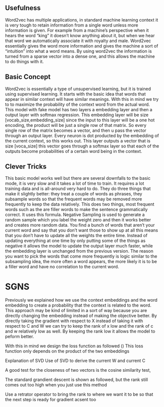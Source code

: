 <title> Word2Vec with Projector Splitting </title>
<h2>Usefulness</h2>
Word2vec has multiple applications, in standard machine learning context it is very tough to retain information from a single word unless more information is given. For example from a machine’s perspective when it hears the word “king” it doesn’t know anything about it, but when we hear that word we automatically associate it with royalty and male. Word2vec essentially gives the word more information and gives the machine a sort of “intuition” into what a word means. By using word2vec the information is turned from a sparse vector into a dense one, and this allows the machine to do things with it.<br/>
 
 <h2>Basic Concept</h2>
 
Word2vec is essentially a type of unsupervised learning, but it is trained using supervised learning. It starts with the basic idea that words that appear in similar context will have similar meanings. With this in mind we try to to maximize the probability of the context word from the actual word. This model with fake model has two layers a embedding layer and then a output layer with softmax regression. This embedding layer will be size [vocab_size,embedding_size] since the input to this layer will be a one hot encoding, the product will be just a single row of that matrix. So every single row of the matrix becomes a vector, and then u pass the vector through an output layer. Every neuron is dot producted by the embedding of the current context, so this works out. This layer outputs a vector that is size [voca_size] this vector goes through a softmax layer so that each of the outputs become probabilities of a certain word being in the context.<br/>
 
<h2>Clever Tricks</h2>
 
This basic model works well but there are several downfalls to the basic mode, it is very slow and it takes a lot of time to train. It requires a lot training data and is all-around very hard to do. They do three things that make it slightly better: they treat a couple of words as phrases, they subsample words so that the frequent words may be removed more frequently to keep the data relatively. This does two things, most frequent words such as the are filler words to make the sentence grammatically correct.  It uses this formula. Negative Sampling is used to generate a random sample which you label the weight zero and then it works better and creates more random data. You find a bunch of words that aren’t your current word and say that you don’t want those to show up at all this means that you don’t have to update all the weights the entire time. Instead of updating everything at one time by only putting some of the things as negative it allows the model to update the output layer much faster, while the embedding layer is unchanged from the previous version. The reason you want to pick the words that come more frequently is logic similar to the subsampling idea, the more often a word appears, the more likely it is to be a filler word and have no correlation to the current word.<br/>
 
<h1>SGNS</h1>
Previously we explained how we use the context embeddings and the word embedding to create a probability that the context is related to the word. This approach may be kind of limited in a sort of way because you are directly changing the embedding instead of making the objective better. By directly taking the gradient with respect to X instead of taking it with respect to C and W we can try to keep the rank of x low and the rank of c and w relatively low as well. By keeping the rank low it allows the model to peform better.
 
With this in mind we design the loss function as followed
()
This loss function only depends on the product of the two embeddings
 
Explanation of SVD
Use of SVD to derive the current  W and current C
 
A good test for the closeness of two vectors is the cosine similarity test,
 
 
The standard grandient descent is shown as followed, but the rank still comes out too high when you just use this method
 
Use a retrator operator to bring the rank to where we want it to be so that the next step is ready for gradient acsent too
